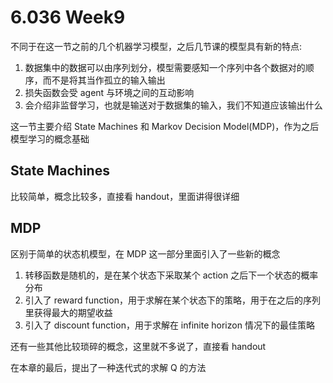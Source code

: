 
# 6.036 Week9

不同于在这一节之前的几个机器学习模型，之后几节课的模型具有新的特点:

1. 数据集中的数据可以由序列划分，模型需要感知一个序列中各个数据对的顺序，而不是将其当作孤立的输入输出
2. 损失函数会受 agent 与环境之间的互动影响
3. 会介绍非监督学习，也就是输送对于数据集的输入，我们不知道应该输出什么

这一节主要介绍 State Machines 和 Markov Decision Model(MDP)，作为之后模型学习的概念基础

## State Machines

比较简单，概念比较多，直接看 handout，里面讲得很详细

## MDP

区别于简单的状态机模型，在 MDP 这一部分里面引入了一些新的概念

1. 转移函数是随机的，是在某个状态下采取某个 action 之后下一个状态的概率分布
2. 引入了 reward function，用于求解在某个状态下的策略，用于在之后的序列里获得最大的期望收益
3. 引入了 discount function，用于求解在 infinite horizon 情况下的最佳策略

还有一些其他比较琐碎的概念，这里就不多说了，直接看 handout

在本章的最后，提出了一种迭代式的求解 Q 的方法
